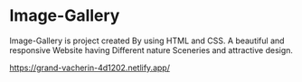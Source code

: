 # Image-Gallery
Image-Gallery is project created By using HTML and CSS. A beautiful and responsive Website having Different nature Sceneries and attractive design.

https://grand-vacherin-4d1202.netlify.app/
